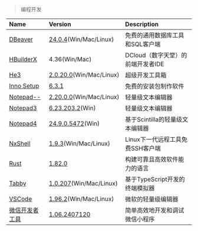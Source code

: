 > 编程开发

| Name             | Version                               | Description                       |
| :--------------- | :------------------------------------ | :-------------------------------- |
| [DBeaver]        | [24.0.4][DBeaver-Down](Win/Mac/Linux) | 免费的通用数据库工具和SQL客户端   |
| [HBuilderX]      | 4.36(Win/Mac)                         | DCloud（数字天堂）的前端开发者IDE |
| [He3]            | [2.0.20.0][He3-Down](Win/Mac/Linux)   | 超级开发工具箱                    |
| [Inno Setup]     | [6.3.1][IS-Down]                      | 免费的安装包制作软件              |
| [Notepad--]      | [2.20.0.0][N--Down](Win/Mac/Linux)    | 轻量级文本编辑器                  |
| [Notepad3]       | [6.23.203.2][N3-Down](Win)            | 轻量级文本编辑器                  |
| [Notepad4]       | [24.9.0.5472][N4-Down](Win)           | 基于Scintilla的轻量级文本编辑器   |
| [NxShell]        | [1.9.3][NxShell-Down](Win/Mac/Linux)  | Linux下一代远程工具免费SSH客户端  |
| [Rust]           | [1.82.0][Rust-Down]                   | 构建可靠且高效软件能力的语言      |
| [Tabby]          | [1.0.207][Tabby-Down](Win/Mac/Linux)  | 基于TypeScript开发的终端模拟器    |
| [VSCode]         | [1.96.2][VSCode-Down](Win/Mac/Linux)  | 微软的轻量级编辑器                |
| [微信开发者工具] | [1.06.2407120][WXD-Down]              | 简单高效地开发和调试微信小程序    |

[DBeaver]: https://dbeaver.io/ '跳转主页'
[DBeaver-Down]: https://github.com/dbeaver/dbeaver/releases '跳转下载页'
[HBuilderX]: https://dcloud.io/hbuilderx.html '跳转主页'
[He3]: https://he3.app/ '跳转主页'
[He3-Down]: https://he3.app/ '跳转下载页'
[Inno Setup]: https://jrsoftware.org/ '跳转主页'
[IS-Down]: https://www.123pan.com/s/QdiA-taJmh.html '跳转下载页'
[Notepad--]: http://www.itdp.cn/notepad.html '跳转主页'
[N--Down]: https://gitee.com/cxasm/notepad--/releases '跳转下载页'
[Notepad3]: https://www.rizonesoft.com/ '跳转主页'
[N3-Down]: https://www.rizonesoft.com/downloads/notepad3/ '跳转下载页'
[Notepad4]: https://github.com/zufuliu/notepad4 '跳转主页'
[N4-Down]: https://github.com/zufuliu/notepad4/releases '跳转下载页'
[NxShell]: https://nxshell.github.io/ '跳转主页'
[NxShell-Down]: https://github.com/nxshell/nxshell '跳转下载页'
[Rust]: https://www.rust-lang.org/ '跳转主页'
[Rust-Down]: https://forge.rust-lang.org/infra/other-installation-methods.html '跳转下载页'
[Tabby]: https://tabby.sh '跳转主页'
[Tabby-Down]: https://github.com/Eugeny/tabby/releases '跳转下载页'
[VSCode]: https://code.visualstudio.com/ '跳转主页'
[VSCode-Down]: https://code.visualstudio.com/Download '跳转下载页'
[微信开发者工具]: https://developers.weixin.qq.com/miniprogram/dev/devtools/devtools.html '跳转主页'
[WXD-Down]: https://developers.weixin.qq.com/miniprogram/dev/devtools/download.html '跳转下载页'
